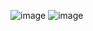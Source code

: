 ![image](https://github.com/user-attachments/assets/cc08752c-0cd2-4b08-a91c-d04574f8690d)
![image](https://github.com/user-attachments/assets/f64ce319-8b34-4650-b68a-ffc99867a42c)
